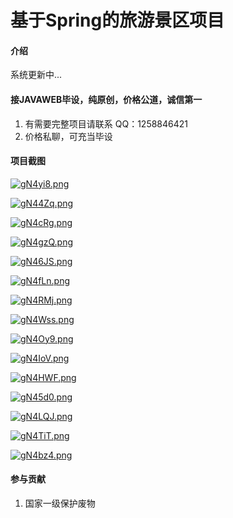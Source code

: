 # 基于Spring的旅游景区项目

#### 介绍
系统更新中...

#### 接JAVAWEB毕设，纯原创，价格公道，诚信第一

1.  有需要完整项目请联系 QQ：1258846421
2.  价格私聊，可充当毕设



#### 项目截图

[![gN4yi8.png](https://z3.ax1x.com/2021/05/10/gN4yi8.png)](https://imgtu.com/i/gN4yi8)

[![gN44Zq.png](https://z3.ax1x.com/2021/05/10/gN44Zq.png)](https://imgtu.com/i/gN44Zq)

[![gN4cRg.png](https://z3.ax1x.com/2021/05/10/gN4cRg.png)](https://imgtu.com/i/gN4cRg)

[![gN4gzQ.png](https://z3.ax1x.com/2021/05/10/gN4gzQ.png)](https://imgtu.com/i/gN4gzQ)

[![gN46JS.png](https://z3.ax1x.com/2021/05/10/gN46JS.png)](https://imgtu.com/i/gN46JS)

[![gN4fLn.png](https://z3.ax1x.com/2021/05/10/gN4fLn.png)](https://imgtu.com/i/gN4fLn)

[![gN4RMj.png](https://z3.ax1x.com/2021/05/10/gN4RMj.png)](https://imgtu.com/i/gN4RMj)

[![gN4Wss.png](https://z3.ax1x.com/2021/05/10/gN4Wss.png)](https://imgtu.com/i/gN4Wss)

[![gN4Oy9.png](https://z3.ax1x.com/2021/05/10/gN4Oy9.png)](https://imgtu.com/i/gN4Oy9)

[![gN4IoV.png](https://z3.ax1x.com/2021/05/10/gN4IoV.png)](https://imgtu.com/i/gN4IoV)

[![gN4HWF.png](https://z3.ax1x.com/2021/05/10/gN4HWF.png)](https://imgtu.com/i/gN4HWF)

[![gN45d0.png](https://z3.ax1x.com/2021/05/10/gN45d0.png)](https://imgtu.com/i/gN45d0)

[![gN4LQJ.png](https://z3.ax1x.com/2021/05/10/gN4LQJ.png)](https://imgtu.com/i/gN4LQJ)

[![gN4TiT.png](https://z3.ax1x.com/2021/05/10/gN4TiT.png)](https://imgtu.com/i/gN4TiT)

[![gN4bz4.png](https://z3.ax1x.com/2021/05/10/gN4bz4.png)](https://imgtu.com/i/gN4bz4)

#### 参与贡献

1.  国家一级保护废物
